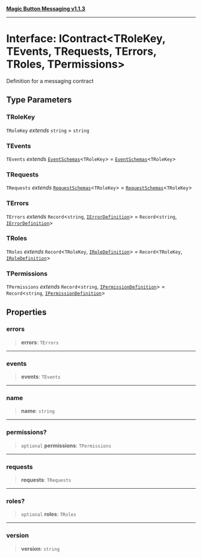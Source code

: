 [**Magic Button Messaging v1.1.3**](../README.md)

***

# Interface: IContract\<TRoleKey, TEvents, TRequests, TErrors, TRoles, TPermissions\>

Definition for a messaging contract

## Type Parameters

### TRoleKey

`TRoleKey` *extends* `string` = `string`

### TEvents

`TEvents` *extends* [`EventSchemas`](../type-aliases/EventSchemas.md)\<`TRoleKey`\> = [`EventSchemas`](../type-aliases/EventSchemas.md)\<`TRoleKey`\>

### TRequests

`TRequests` *extends* [`RequestSchemas`](../type-aliases/RequestSchemas.md)\<`TRoleKey`\> = [`RequestSchemas`](../type-aliases/RequestSchemas.md)\<`TRoleKey`\>

### TErrors

`TErrors` *extends* `Record`\<`string`, [`IErrorDefinition`](IErrorDefinition.md)\> = `Record`\<`string`, [`IErrorDefinition`](IErrorDefinition.md)\>

### TRoles

`TRoles` *extends* `Record`\<`TRoleKey`, [`IRoleDefinition`](IRoleDefinition.md)\> = `Record`\<`TRoleKey`, [`IRoleDefinition`](IRoleDefinition.md)\>

### TPermissions

`TPermissions` *extends* `Record`\<`string`, [`IPermissionDefinition`](IPermissionDefinition.md)\> = `Record`\<`string`, [`IPermissionDefinition`](IPermissionDefinition.md)\>

## Properties

### errors

> **errors**: `TErrors`

***

### events

> **events**: `TEvents`

***

### name

> **name**: `string`

***

### permissions?

> `optional` **permissions**: `TPermissions`

***

### requests

> **requests**: `TRequests`

***

### roles?

> `optional` **roles**: `TRoles`

***

### version

> **version**: `string`
